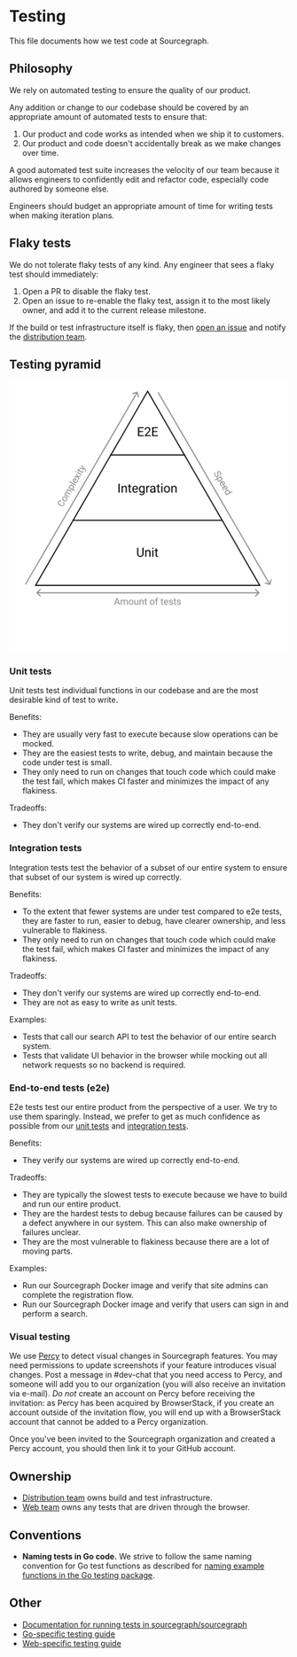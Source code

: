 # Testing

This file documents how we test code at Sourcegraph.

## Philosophy

We rely on automated testing to ensure the quality of our product.

Any addition or change to our codebase should be covered by an appropriate amount of automated tests to ensure that:

1. Our product and code works as intended when we ship it to customers.
1. Our product and code doesn't accidentally break as we make changes over time.

A good automated test suite increases the velocity of our team because it allows engineers to confidently edit and refactor code, especially code authored by someone else.

Engineers should budget an appropriate amount of time for writing tests when making iteration plans.

## Flaky tests

We do not tolerate flaky tests of any kind. Any engineer that sees a flaky test should immediately:

1. Open a PR to disable the flaky test.
1. Open an issue to re-enable the flaky test, assign it to the most likely owner, and add it to the current release milestone.

If the build or test infrastructure itself is flaky, then [open an issue](https://github.com/sourcegraph/sourcegraph/issues/new?labels=team/distribution) and notify the [distribution team](distribution/index.md#contact).

## Testing pyramid

![Testing pyramid](testing-pyramid.svg)

### Unit tests

Unit tests test individual functions in our codebase and are the most desirable kind of test to write.

Benefits:

- They are usually very fast to execute because slow operations can be mocked.
- They are the easiest tests to write, debug, and maintain because the code under test is small.
- They only need to run on changes that touch code which could make the test fail, which makes CI faster and minimizes the impact of any flakiness.

Tradeoffs:

- They don't verify our systems are wired up correctly end-to-end.

### Integration tests

Integration tests test the behavior of a subset of our entire system to ensure that subset of our system is wired up correctly.

Benefits:

- To the extent that fewer systems are under test compared to e2e tests, they are faster to run, easier to debug, have clearer ownership, and less vulnerable to flakiness.
- They only need to run on changes that touch code which could make the test fail, which makes CI faster and minimizes the impact of any flakiness.

Tradeoffs:

- They don't verify our systems are wired up correctly end-to-end.
- They are not as easy to write as unit tests.

Examples:

- Tests that call our search API to test the behavior of our entire search system.
- Tests that validate UI behavior in the browser while mocking out all network requests so no backend is required.

### End-to-end tests (e2e)

E2e tests test our entire product from the perspective of a user. We try to use them sparingly. Instead, we prefer to get as much confidence as possible from our [unit tests](#unit-tests) and [integration tests](#integration-tests).

Benefits:

- They verify our systems are wired up correctly end-to-end.

Tradeoffs:

- They are typically the slowest tests to execute because we have to build and run our entire product.
- They are the hardest tests to debug because failures can be caused by a defect anywhere in our system. This can also make ownership of failures unclear.
- They are the most vulnerable to flakiness because there are a lot of moving parts.

Examples:

- Run our Sourcegraph Docker image and verify that site admins can complete the registration flow.
- Run our Sourcegraph Docker image and verify that users can sign in and perform a search.

### Visual testing

We use [Percy](https://percy.io/) to detect visual changes in Sourcegraph features. You may need permissions to update screenshots if your feature introduces visual changes. Post a message in #dev-chat that you need access to Percy, and someone will add you to our organization (you will also receive an invitation via e-mail). _Do not_ create an account on Percy before receiving the invitation: as Percy has been acquired by BrowserStack, if you create an account outside of the invitation flow, you will end up with a BrowserStack account that cannot be added to a Percy organization.

Once you've been invited to the Sourcegraph organization and created a Percy account, you should then link it to your GitHub account.

## Ownership

- [Distribution team](distribution/index.md) owns build and test infrastructure.
- [Web team](web/index.md) owns any tests that are driven through the browser.

## Conventions

- **Naming tests in Go code.** We strive to follow the same naming convention for Go test functions as described for [naming example functions in the Go testing package](https://golang.org/pkg/testing/#hdr-Examples).

## Other

- [Documentation for running tests in sourcegraph/sourcegraph](https://docs.sourcegraph.com/dev/testing)
- [Go-specific testing guide](./languages/testing_go_code.md)
- [Web-specific testing guide](./web/testing.md)